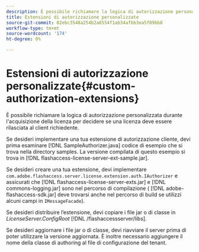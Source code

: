 ```yaml
---
description: È possibile richiamare la logica di autorizzazione personalizzata durante l'acquisizione della licenza per decidere se una licenza deve essere rilasciata al client richiedente.
title: Estensioni di autorizzazione personalizzate
source-git-commit: 02ebc3548a254b2a6554f1ab34afbb3ea5f09bb8
workflow-type: tm+mt
source-wordcount: '174'
ht-degree: 0%

---
```


# Estensioni di autorizzazione personalizzate{#custom-authorization-extensions}

È possibile richiamare la logica di autorizzazione personalizzata durante l&#39;acquisizione della licenza per decidere se una licenza deve essere rilasciata al client richiedente.

Se desideri implementare una tua estensione di autorizzazione cliente, devi prima esaminare [!DNL SampleAuthorizer.java] codice di esempio che si trova nella directory samples. La versione compilata di questo esempio si trova in [!DNL flashaccess-license-server-ext-sample.jar].

Se desideri creare una tua estensione, devi implementare `com.adobe.flashaccess.server.license.extension.auth.IAuthorizer` e assicurati che [!DNL flashaccess-license-server-exts.jar] e [!DNL commons-logging.jar] sono nel percorso di compilazione ( [!DNL adobe-flashaccess-sdk.jar] deve trovarsi anche nel percorso di build se utilizzi alcuni campi in `IMessageFacade`).

Se desideri distribuire l’estensione, devi copiare i file jar o di classe in *LicenseServer.ConfigRoot* [!DNL /flashaccessserver/libs].

Se desideri aggiornare i file jar o di classe, devi riavviare il server prima di poter utilizzare la versione aggiornata. È inoltre necessario aggiungere il nome della classe di authoring al file di configurazione del tenant.
